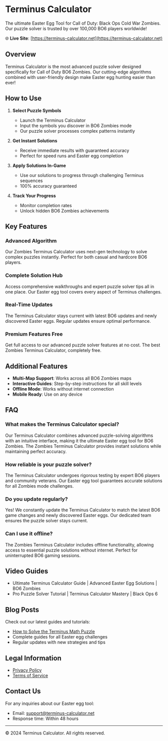 # Terminus Calculator

The ultimate Easter Egg Tool for Call of Duty: Black Ops Cold War Zombies. Our puzzle solver is trusted by over 100,000 BO6 players worldwide!

🌐 **Live Site**: [https://terminus-calculator.net](https://terminus-calculator.net)

## Overview

Terminus Calculator is the most advanced puzzle solver designed specifically for Call of Duty BO6 Zombies. Our cutting-edge algorithms combined with user-friendly design make Easter egg hunting easier than ever!

## How to Use

1. **Select Puzzle Symbols**
   - Launch the Terminus Calculator
   - Input the symbols you discover in BO6 Zombies mode
   - Our puzzle solver processes complex patterns instantly

2. **Get Instant Solutions**
   - Receive immediate results with guaranteed accuracy
   - Perfect for speed runs and Easter egg completion

3. **Apply Solutions In-Game**
   - Use our solutions to progress through challenging Terminus sequences
   - 100% accuracy guaranteed

4. **Track Your Progress**
   - Monitor completion rates
   - Unlock hidden BO6 Zombies achievements

## Key Features

### Advanced Algorithm
Our Zombies Terminus Calculator uses next-gen technology to solve complex puzzles instantly. Perfect for both casual and hardcore BO6 players.

### Complete Solution Hub
Access comprehensive walkthroughs and expert puzzle solver tips all in one place. Our Easter egg tool covers every aspect of Terminus challenges.

### Real-Time Updates
The Terminus Calculator stays current with latest BO6 updates and newly discovered Easter eggs. Regular updates ensure optimal performance.

### Premium Features Free
Get full access to our advanced puzzle solver features at no cost. The best Zombies Terminus Calculator, completely free.

## Additional Features

- **Multi-Map Support**: Works across all BO6 Zombies maps
- **Interactive Guides**: Step-by-step instructions for all skill levels
- **Offline Mode**: Works without internet connection
- **Mobile Ready**: Use on any device

## FAQ

### What makes the Terminus Calculator special?
Our Terminus Calculator combines advanced puzzle-solving algorithms with an intuitive interface, making it the ultimate Easter egg tool for BO6 Zombies. The Zombies Terminus Calculator provides instant solutions while maintaining perfect accuracy.

### How reliable is your puzzle solver?
The Terminus Calculator undergoes rigorous testing by expert BO6 players and community veterans. Our Easter egg tool guarantees accurate solutions for all Zombies mode challenges.

### Do you update regularly?
Yes! We constantly update the Terminus Calculator to match the latest BO6 game changes and newly discovered Easter eggs. Our dedicated team ensures the puzzle solver stays current.

### Can I use it offline?
The Zombies Terminus Calculator includes offline functionality, allowing access to essential puzzle solutions without internet. Perfect for uninterrupted BO6 gaming sessions.

## Video Guides

- Ultimate Terminus Calculator Guide | Advanced Easter Egg Solutions | BO6 Zombies
- Pro Puzzle Solver Tutorial | Terminus Calculator Mastery | Black Ops 6

## Blog Posts

Check out our latest guides and tutorials:
- [How to Solve the Terminus Math Puzzle](https://terminus-calculator.net/blog/terminus-math-puzzle)
- Complete guides for all Easter egg challenges
- Regular updates with new strategies and tips

## Legal Information

- [Privacy Policy](https://terminus-calculator.net/legal/privacy)
- [Terms of Service](https://terminus-calculator.net/legal/terms)

## Contact Us

For any inquiries about our Easter egg tool:
- Email: support@terminus-calculator.net
- Response time: Within 48 hours

---

© 2024 Terminus Calculator. All rights reserved.
